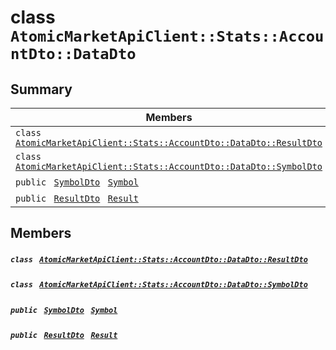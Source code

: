 # class `AtomicMarketApiClient::Stats::AccountDto::DataDto` 

## Summary

 Members                                | Descriptions                                
----------------------------------------|---------------------------------------------
`class ` [`AtomicMarketApiClient::Stats::AccountDto::DataDto::ResultDto`](.github/workflows/documentation/md/AtomicMarketApiClient--Stats--AccountDto--DataDto--ResultDto.md#class_atomic_market_api_client_1_1_stats_1_1_account_dto_1_1_data_dto_1_1_result_dto)        | 
`class ` [`AtomicMarketApiClient::Stats::AccountDto::DataDto::SymbolDto`](.github/workflows/documentation/md/AtomicMarketApiClient--Stats--AccountDto--DataDto--SymbolDto.md#class_atomic_market_api_client_1_1_stats_1_1_account_dto_1_1_data_dto_1_1_symbol_dto)        | 
`public ` [`SymbolDto`](.github/workflows/documentation/md/AtomicMarketApiClient--Stats--AccountDto--DataDto--SymbolDto.md#class_atomic_market_api_client_1_1_stats_1_1_account_dto_1_1_data_dto_1_1_symbol_dto)` ` [`Symbol`](#class_atomic_market_api_client_1_1_stats_1_1_account_dto_1_1_data_dto_1a10788cdb2d6d32f8a4b33f075a7e3925) | 
`public ` [`ResultDto`](.github/workflows/documentation/md/AtomicMarketApiClient--Stats--AccountDto--DataDto--ResultDto.md#class_atomic_market_api_client_1_1_stats_1_1_account_dto_1_1_data_dto_1_1_result_dto)` ` [`Result`](#class_atomic_market_api_client_1_1_stats_1_1_account_dto_1_1_data_dto_1aafe0ec1ba65da22a87e6040ed9e5382b) | 

## Members

##### `class ` [`AtomicMarketApiClient::Stats::AccountDto::DataDto::ResultDto`](.github/workflows/documentation/md/AtomicMarketApiClient--Stats--AccountDto--DataDto--ResultDto.md#class_atomic_market_api_client_1_1_stats_1_1_account_dto_1_1_data_dto_1_1_result_dto) 

##### `class ` [`AtomicMarketApiClient::Stats::AccountDto::DataDto::SymbolDto`](.github/workflows/documentation/md/AtomicMarketApiClient--Stats--AccountDto--DataDto--SymbolDto.md#class_atomic_market_api_client_1_1_stats_1_1_account_dto_1_1_data_dto_1_1_symbol_dto) 

##### `public ` [`SymbolDto`](.github/workflows/documentation/md/AtomicMarketApiClient--Stats--AccountDto--DataDto--SymbolDto.md#class_atomic_market_api_client_1_1_stats_1_1_account_dto_1_1_data_dto_1_1_symbol_dto)` ` [`Symbol`](#class_atomic_market_api_client_1_1_stats_1_1_account_dto_1_1_data_dto_1a10788cdb2d6d32f8a4b33f075a7e3925) 

##### `public ` [`ResultDto`](.github/workflows/documentation/md/AtomicMarketApiClient--Stats--AccountDto--DataDto--ResultDto.md#class_atomic_market_api_client_1_1_stats_1_1_account_dto_1_1_data_dto_1_1_result_dto)` ` [`Result`](#class_atomic_market_api_client_1_1_stats_1_1_account_dto_1_1_data_dto_1aafe0ec1ba65da22a87e6040ed9e5382b) 


